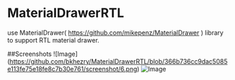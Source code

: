 # MaterialDrawerRTL
use MaterialDrawer( https://github.com/mikepenz/MaterialDrawer ) library to support RTL material drawer.



##Screenshots
![Image] (https://github.com/bkhezry/MaterialDrawerRTL/blob/366b736cc9dac5085e113fe75e18fe8c7b30e761/screenshot/6.png)
![Image](https://raw.githubusercontent.com/mikepenz/MaterialDrawer/develop/DEV/github/screenshots1.jpg)